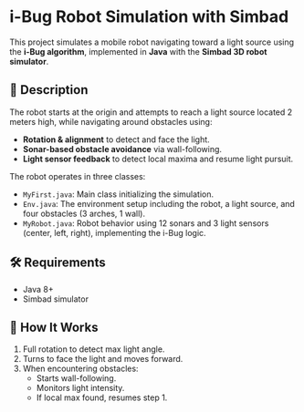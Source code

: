 # i-Bug Robot Simulation with Simbad

This project simulates a mobile robot navigating toward a light source using the **i-Bug algorithm**, implemented in **Java** with the **Simbad 3D robot simulator**.

## 🧠 Description

The robot starts at the origin and attempts to reach a light source located 2 meters high, while navigating around obstacles using:

- **Rotation & alignment** to detect and face the light.
- **Sonar-based obstacle avoidance** via wall-following.
- **Light sensor feedback** to detect local maxima and resume light pursuit.

The robot operates in three classes:
- `MyFirst.java`: Main class initializing the simulation.
- `Env.java`: The environment setup including the robot, a light source, and four obstacles (3 arches, 1 wall).
- `MyRobot.java`: Robot behavior using 12 sonars and 3 light sensors (center, left, right), implementing the i-Bug logic.

## 🛠 Requirements

- Java 8+
- Simbad simulator

## 🔧 How It Works

1. Full rotation to detect max light angle.
2. Turns to face the light and moves forward.
3. When encountering obstacles:
   - Starts wall-following.
   - Monitors light intensity.
   - If local max found, resumes step 1.
